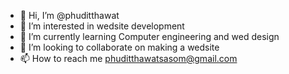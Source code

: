- 👋 Hi, I’m @phuditthawat
- 👀 I’m interested in wedsite development
- 🌱 I’m currently learning Computer engineering and wed design
- 💞️ I’m looking to collaborate on making a wedsite
- 📫 How to reach me phuditthawatsasom@gmail.com

<!---
phuditthawat/phuditthawat is a ✨ special ✨ repository because its `README.md` (this file) appears on your GitHub profile.
You can click the Preview link to take a look at your changes.
--->
